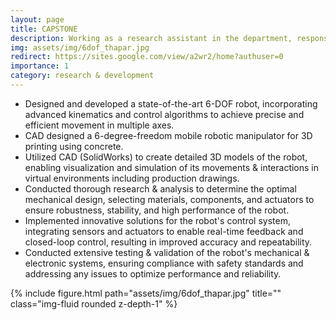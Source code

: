 ```yaml
---
layout: page
title: CAPSTONE
description: Working as a research assistant in the department, responsible for the design, fabrication and control of the robotic mobile manipulator.
img: assets/img/6dof_thapar.jpg
redirect: https://sites.google.com/view/a2wr2/home?authuser=0
importance: 1
category: research & development
---
```


-	Designed and developed a state-of-the-art 6-DOF robot, incorporating advanced kinematics and control algorithms to achieve precise and efficient movement in multiple axes.
-	CAD designed a 6-degree-freedom mobile robotic manipulator for 3D printing using concrete.
-	Utilized CAD (SolidWorks) to create detailed 3D models of the robot, enabling visualization and simulation of its movements & interactions in virtual environments including production drawings.
-	Conducted thorough research & analysis to determine the optimal mechanical design, selecting materials, components, and actuators to ensure robustness, stability, and high performance of the robot.
-	Implemented innovative solutions for the robot's control system, integrating sensors and actuators to enable real-time feedback and closed-loop control, resulting in improved accuracy and repeatability.
-	Conducted extensive testing & validation of the robot's mechanical & electronic systems, ensuring compliance with safety standards and addressing any issues to optimize performance and reliability.


<div class="row">
    <div class="col-sm mt-3 mt-md-0">
        {% include figure.html path="assets/img/6dof_thapar.jpg" title="" class="img-fluid rounded z-depth-1" %}
    </div>
</div>
